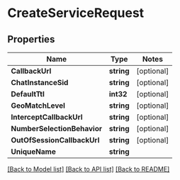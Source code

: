 # CreateServiceRequest

## Properties
Name | Type | Notes
------------ | ------------- | -------------
**CallbackUrl** | **string** | [optional] 
**ChatInstanceSid** | **string** | [optional] 
**DefaultTtl** | **int32** | [optional] 
**GeoMatchLevel** | **string** | [optional] 
**InterceptCallbackUrl** | **string** | [optional] 
**NumberSelectionBehavior** | **string** | [optional] 
**OutOfSessionCallbackUrl** | **string** | [optional] 
**UniqueName** | **string** | 

[[Back to Model list]](../README.md#documentation-for-models) [[Back to API list]](../README.md#documentation-for-api-endpoints) [[Back to README]](../README.md)



